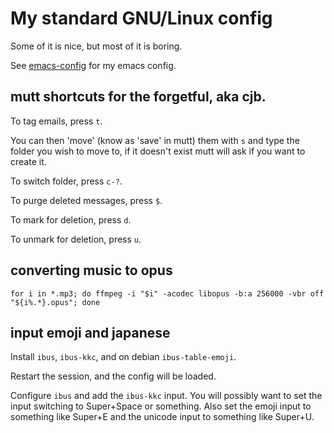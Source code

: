 # My standard GNU/Linux config

Some of it is nice, but most of it is boring.

See [emacs-config](https://git.sr.ht/~cjb/emacs-config) for my emacs config.

## mutt shortcuts for the forgetful, aka cjb.

To tag emails, press `t`.

You can then 'move' (know as 'save' in mutt) them with `s` and type
the folder you wish to move to, if it doesn't exist mutt will ask if
you want to create it.

To switch folder, press `c-?`.

To purge deleted messages, press `$`.

To mark for deletion, press `d`.

To unmark for deletion, press `u`.

## converting music to opus

```
for i in *.mp3; do ffmpeg -i "$i" -acodec libopus -b:a 256000 -vbr off "${i%.*}.opus"; done
```

## input emoji and japanese

Install `ibus`, `ibus-kkc`, and on debian `ibus-table-emoji`.

Restart the session, and the config will be loaded.

Configure `ibus` and add the `ibus-kkc` input. You will possibly want
to set the input switching to Super+Space or something. Also set the
emoji input to something like Super+E and the unicode input to
something like Super+U.
